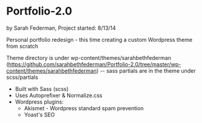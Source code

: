Portfolio-2.0
=============
by Sarah Federman,
Project started: 8/13/14

Personal portfolio redesign - this time creating a custom Wordpress theme from scratch

Theme directory is under wp-content/themes/sarahbethfederman (https://github.com/sarahbethfederman/Portfolio-2.0/tree/master/wp-content/themes/sarahbethfederman)
    -- sass partials are in the theme under scss/partials

- Built with Sass (scss)
- Uses Autoprefixer & Normalize.css
- Wordpress plugins:
  - Akismet - Wordpress standard spam prevention
  - Yoast's SEO
